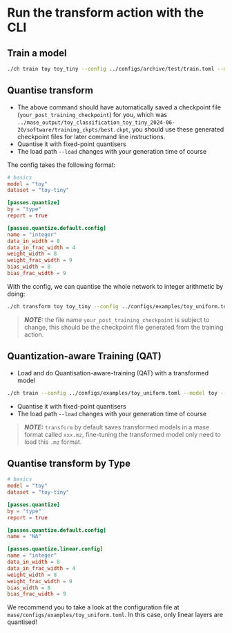 # Run the transform action with the CLI

## Train a model

```bash
./ch train toy toy_tiny --config ../configs/archive/test/train.toml --max-epochs 3
```

## Quantise transform

- The above command should have automatically saved a checkpoint file (`your_post_training_checkpoint`) for you, which was `../mase_output/toy_classification_toy_tiny_2024-06-20/software/training_ckpts/best.ckpt`, you should use these generated checkpoint files for later command line instructions.
- Quantise it with fixed-point quantisers
- The load path `--load` changes with your generation time of course

The config takes the following format:

```toml
# basics
model = "toy"
dataset = "toy-tiny"

[passes.quantize]
by = "type"
report = true

[passes.quantize.default.config]
name = "integer"
data_in_width = 8
data_in_frac_width = 4
weight_width = 8
weight_frac_width = 9
bias_width = 8
bias_frac_width = 9
```

With the config, we can quantise the whole network to integer arithmetic by doing:

```bash
./ch transform toy toy_tiny --config ../configs/examples/toy_uniform.toml --load your_post_training_checkpoint --load-type pl
```

> **_NOTE:_** the file name `your_post_training_checkpoint` is subject to change, this should be the checkpoint file generated from the training action.

## Quantization-aware Training (QAT)

- Load and do Quantisation-aware-training (QAT) with a transformed model

```bash
./ch train --config ../configs/examples/toy_uniform.toml --model toy --load your_post_transform_mz --load-type mz  --max-epochs 3
```

- Quantise it with fixed-point quantisers
- The load path `--load` changes with your generation time of course

> **_NOTE:_** `transform` by default saves transformed models in a mase format called `xxx.mz`, fine-tuning the transformed model only need to load this `.mz` format.

## Quantise transform by Type

```toml
# basics
model = "toy"
dataset = "toy-tiny"

[passes.quantize]
by = "type"
report = true

[passes.quantize.default.config]
name = "NA"

[passes.quantize.linear.config]
name = "integer"
data_in_width = 8
data_in_frac_width = 4
weight_width = 8
weight_frac_width = 9
bias_width = 8
bias_frac_width = 9
```

We recommend you to take a look at the configuration file at `mase/configs/examples/toy_uniform.toml`. In this case, only linear layers are quantised!
